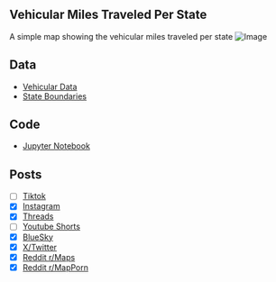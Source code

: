 ## Vehicular Miles Traveled Per State
A simple map showing the vehicular miles traveled per state
![Image](https://drive.google.com/uc?export=view&id=19uFFk2WwEx2n1yIMBq2h6SfPtp1huApB)

## Data
* [Vehicular Data](https://www.iihs.org/topics/fatality-statistics/detail/state-by-state)
* [State Boundaries](https://www.census.gov/geographies/mapping-files/time-series/geo/carto-boundary-file.html)

## Code
* [Jupyter Notebook](FormatData.ipynb)

## Posts
- [ ] [Tiktok]()
- [x] [Instagram](https://www.instagram.com/p/DI_6BHDveKO/)
- [x] [Threads](https://www.threads.com/@vinemapper/post/DI_6BxLvHiE)
- [ ] [Youtube Shorts]()
- [x] [BlueSky](https://bsky.app/profile/vinemapper.bsky.social/post/3lnvbvqcgzs2b)
- [x] [X/Twitter](https://x.com/VineMapper/status/1916906660158968140)
- [x] [Reddit r/Maps](https://www.reddit.com/r/Maps/comments/1ka1524/vehicle_miles_traveled_2022/)
- [x] [Reddit r/MapPorn](https://www.reddit.com/r/MapPorn/comments/1ka14ry/vehicle_miles_traveled_2022/)
